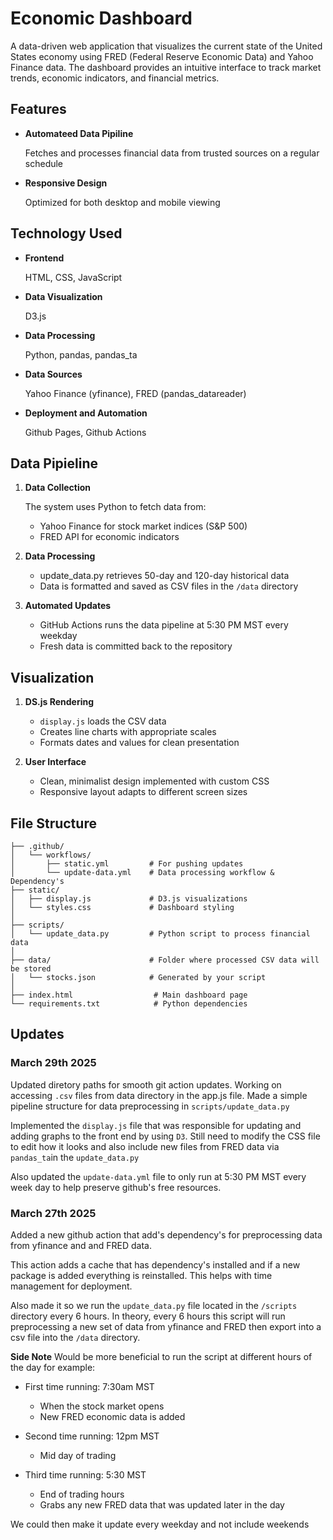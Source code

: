 # Economic Dashboard

A data-driven web application that visualizes the current state of the United States economy using FRED (Federal Reserve Economic Data) and Yahoo Finance data. The dashboard provides an intuitive interface to track market trends, economic indicators, and financial metrics.

## Features 

- **Automateed Data Pipiline** 

    Fetches and processes financial data from trusted sources on a regular schedule

- **Responsive Design** 

    Optimized for both desktop and mobile viewing

## Technology Used

- **Frontend**

    HTML, CSS, JavaScript

- **Data Visualization**

    D3.js

- **Data Processing**

    Python, pandas, pandas_ta

- **Data Sources**

    Yahoo Finance (yfinance), FRED (pandas_datareader)

- **Deployment and Automation**

    Github Pages, Github Actions

## Data Pipieline

1. **Data Collection**

    The system uses Python to fetch data from:

    - Yahoo Finance for stock market indices (S&P 500)
    - FRED API for economic indicators

2. **Data Processing**

    - update_data.py retrieves 50-day and 120-day historical data
    - Data is formatted and saved as CSV files in the `/data` directory

3. **Automated Updates**

    - GitHub Actions runs the data pipeline at 5:30 PM MST every weekday
    - Fresh data is committed back to the repository

## Visualization

1. **DS.js Rendering**

    - `display.js` loads the CSV data
    - Creates line charts with appropriate scales
    - Formats dates and values for clean presentation

2. **User Interface**

    - Clean, minimalist design implemented with custom CSS
    - Responsive layout adapts to different screen sizes

## File Structure

```
├── .github/
│   └── workflows/
│       ├── static.yml         # For pushing updates
│       └── update-data.yml    # Data processing workflow & Dependency's
├── static/
│   ├── display.js             # D3.js visualizations
│   └── styles.css             # Dashboard styling
│       
├── scripts/                   
│   └── update_data.py         # Python script to process financial data
│        
├── data/                      # Folder where processed CSV data will be stored
│   └── stocks.json            # Generated by your script
│ 
├── index.html                  # Main dashboard page
└── requirements.txt            # Python dependencies
```

## Updates 

### March 29th 2025

Updated diretory paths for smooth git action updates. Working on accessing `.csv` files from data directory in the app.js file. Made a simple pipeline structure for data preprocessing in `scripts/update_data.py`

Implemented the `display.js` file that was responsible for updating and adding graphs to the front end by using `D3`. Still need to modify the CSS file to edit how it looks and also include new files from FRED data via `pandas_ta`in the `update_data.py`

Also updated the `update-data.yml` file to only run at 5:30 PM MST every week day to help preserve github's free resources. 

### March 27th 2025

Added a new github action that add's dependency's for preprocessing data from yfinance and and FRED data.

This action adds a cache that has dependency's installed and if a new package is added everything is reinstalled. This helps with time management for deployment.

Also made it so we run the `update_data.py` file located in the `/scripts` directory every 6 hours. In theory, every 6 hours this script will run preprocessing a new set of data from yfinance and FRED then export into a csv file into the `/data` directory.

**Side Note**
Would be more beneficial to run the script at different hours of the day for example:

- First time running: 7:30am MST
    - When the stock market opens
    - New FRED economic data is added

- Second time running: 12pm MST
    - Mid day of trading

- Third time running: 5:30 MST
    - End of trading hours
    - Grabs any new FRED data that was updated later in the day

We could then make it update every weekday and not include weekends